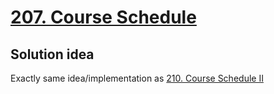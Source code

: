 # [207. Course Schedule](https://leetcode.com/problems/course-schedule/)

## Solution idea
Exactly same idea/implementation as [210. Course Schedule II](https://leetcode.com/problems/course-schedule-ii/)